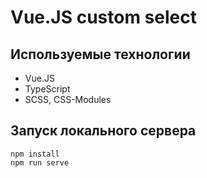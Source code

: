 # Vue.JS custom select

## Используемые технологии
- Vue.JS
- TypeScript
- SCSS, CSS-Modules

## Запуск локального сервера
````
npm install
npm run serve
````
